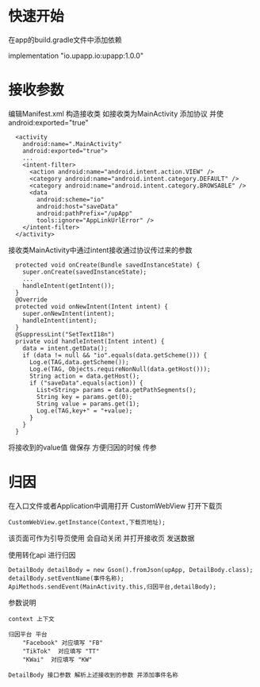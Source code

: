 #  快速开始
  在app的build.gradle文件中添加依赖

  implementation "io.upapp.io:upapp:1.0.0"
   
# 接收参数

   编辑Manifest.xml
   构造接收类  如接收类为MainActivity 添加协议 并使 android:exported="true"

      <activity
        android:name=".MainActivity"
        android:exported="true">
        ...
        <intent-filter>
          <action android:name="android.intent.action.VIEW" />
          <category android:name="android.intent.category.DEFAULT" />
          <category android:name="android.intent.category.BROWSABLE" />
          <data
            android:scheme="io"
            android:host="saveData"
            android:pathPrefix="/upApp"
            tools:ignore="AppLinkUrlError" />
        </intent-filter>
      </activity>
      
   接收类MainActivity中通过intent接收通过协议传过来的参数
   
      protected void onCreate(Bundle savedInstanceState) {
        super.onCreate(savedInstanceState);
        ...
        handleIntent(getIntent());
      }
      @Override
      protected void onNewIntent(Intent intent) {
        super.onNewIntent(intent);
        handleIntent(intent);
      }
      @SuppressLint("SetTextI18n")
      private void handleIntent(Intent intent) {
        data = intent.getData();
        if (data != null && "io".equals(data.getScheme())) {
          Log.e(TAG,data.getScheme());
          Log.e(TAG, Objects.requireNonNull(data.getHost()));
          String action = data.getHost();
          if ("saveData".equals(action)) {
            List<String> params = data.getPathSegments();
            String key = params.get(0);
            String value = params.get(1);
            Log.e(TAG,key+" = "+value);
          }
        }
      }
      
  将接收到的value值 做保存 方便归因的时候 传参
   
# 归因
  在入口文件或者Application中调用打开 CustomWebView 打开下载页
  
    CustomWebView.getInstance(Context,下载页地址);
    
  该页面可作为引导页使用 会自动关闭 并打开接收页 发送数据

  使用转化api 进行归因 
  
    DetailBody detailBody = new Gson().fromJson(upApp, DetailBody.class);
    detailBody.setEventName(事件名称);
    ApiMethods.sendEvent(MainActivity.this,归因平台,detailBody);
    
  参数说明 
  
    context 上下文
    
    归因平台 平台  
        "Facebook" 对应填写 "FB"  
        "TikTok"  对应填写 "TT"
        "KWai"  对应填写 "KW"
        
    DetailBody 接口参数 解析上述接收到的参数 并添加事件名称
 
